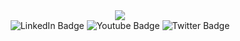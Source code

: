 <div id="header" align="center">
  <img src="https://media.giphy.com/media/v1.Y2lkPTc5MGI3NjExOWQyZGUwOWxwaXY5aGJocG8yM2pydzE0NmI3Y3V1bjNwMWNmNGZ2ciZlcD12MV9pbnRlcm5hbF9naWZfYnlfaWQmY3Q9cw/gjrYDwbjnK8x36xZIO/giphy.gif"/>
</div>
<div style="display:flex; justify-content:center;">
<div id="badges">
  <img src="https://img.shields.io/badge/LinkedIn-blue?style=for-the-badge&logo=linkedin&logoColor=white" alt="LinkedIn Badge"/>
  <img src="https://img.shields.io/badge/YouTube-red?style=for-the-badge&logo=youtube&logoColor=white" alt="Youtube Badge"/>
  <img src="https://img.shields.io/badge/Twitter-blue?style=for-the-badge&logo=twitter&logoColor=white" alt="Twitter Badge"/>
</div>
</div>

